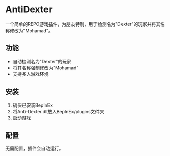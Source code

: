 # AntiDexter

一个简单的REPO游戏插件，为朋友特制，用于检测名为"Dexter"的玩家并将其名称修改为"Mohamad"。

## 功能

- 自动检测名为"Dexter"的玩家
- 将其名称强制修改为"Mohamad"
- 支持多人游戏环境

## 安装

1. 确保已安装BepInEx
2. 将Anti-Dexter.dll放入BepInEx/plugins文件夹
3. 启动游戏

## 配置

无需配置，插件会自动运行。
